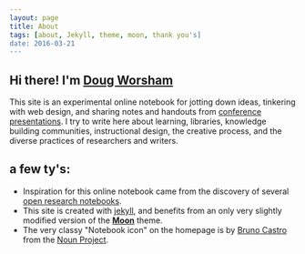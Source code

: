 ```yaml
---
layout: page
title: About
tags: [about, Jekyll, theme, moon, thank you's]
date: 2016-03-21
---
```

 
## Hi there! I'm [Doug Worsham](http://twitter.com/dmcwo)

This site is an experimental online notebook for jotting down ideas, tinkering with web design, and sharing notes and handouts from [conference presentations]({{site.url}}/presentations). I try to write here about learning, libraries, knowledge building communities, instructional design, the creative process, and the diverse practices of researchers and writers.

## a few ty's:

* Inspiration for this online notebook came from the discovery of several [open research notebooks](https://www.zotero.org/groups/543491/items/tag/notebook).
* This site is created with [jekyll](jekyllrb.com), and benefits from an only very slightly modified version of the <a href="http://taylantatli.github.io/Moon"><b>Moon</b></a> theme.
* The very classy "Notebook icon" on the homepage is by [Bruno Castro](http://thenounproject.com/brunocast/#) from the [Noun Project](https://thenounproject.com).
